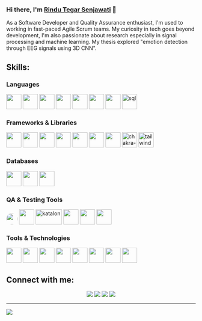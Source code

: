### Hi there, I'm [Rindu Tegar Senjawati](https://github.com/rindutegars) 👋

As a Software Developer and Quality Assurance enthusiast, I'm used to working in fast-paced Agile Scrum teams. My curiosity in tech goes beyond development, I'm also passionate about research especially in signal processing and machine learning. My thesis explored "emotion detection through EEG signals using 3D CNN".

## Skills:

### Languages
<p>
  <img src="https://cdn.jsdelivr.net/gh/devicons/devicon/icons/java/java-original.svg" width="40" height="40"/>
  <img src="https://cdn.jsdelivr.net/gh/devicons/devicon/icons/php/php-original.svg" width="40" height="40"/>
  <img src="https://cdn.jsdelivr.net/gh/devicons/devicon/icons/python/python-original.svg" width="40" height="40"/>
  <img src="https://cdn.jsdelivr.net/gh/devicons/devicon/icons/html5/html5-original.svg" width="40" height="40"/>
  <img src="https://cdn.jsdelivr.net/gh/devicons/devicon/icons/javascript/javascript-original.svg" width="40" height="40"/>
  <img src="https://cdn.jsdelivr.net/gh/devicons/devicon/icons/css3/css3-original.svg" width="40" height="40"/>
  <img src="https://cdn.jsdelivr.net/gh/devicons/devicon/icons/typescript/typescript-original.svg" width="40" height="40"/>
  <img src="https://cdn.jsdelivr.net/gh/devicons/devicon/icons/sqlite/sqlite-original.svg" width="40" height="40" alt="sql"/>
</p>

### Frameworks & Libraries
<p>
  <img src="https://cdn.jsdelivr.net/gh/devicons/devicon/icons/spring/spring-original.svg" width="40" height="40"/>
  <img src="https://cdn.jsdelivr.net/gh/devicons/devicon/icons/laravel/laravel-original.svg" width="40" height="40"/>
  <img src="https://cdn.jsdelivr.net/gh/devicons/devicon/icons/react/react-original.svg" width="40" height="40"/>
  <img src="https://cdn.jsdelivr.net/gh/devicons/devicon/icons/angularjs/angularjs-original.svg" width="40" height="40"/>
  <img src="https://cdn.jsdelivr.net/gh/devicons/devicon/icons/bootstrap/bootstrap-original.svg" width="40" height="40"/>
  <img src="https://cdn.jsdelivr.net/gh/devicons/devicon/icons/nodejs/nodejs-original.svg" width="40" height="40"/>
  <img src="https://cdn.jsdelivr.net/gh/devicons/devicon/icons/materialui/materialui-original.svg" width="40" height="40"/>
  <img src="https://img.icons8.com/color/48/000000/chakra-ui.png" width="40" height="40" alt="chakra-ui" />
  <img src="https://img.icons8.com/color/48/000000/tailwind_css.png" width="40" height="40" alt="tailwind" />
</p>


### Databases
<p>
  <img src="https://cdn.jsdelivr.net/gh/devicons/devicon/icons/mysql/mysql-original.svg" width="40" height="40"/>
  <img src="https://cdn.jsdelivr.net/gh/devicons/devicon/icons/postgresql/postgresql-original.svg" width="40" height="40"/>
  <img src="https://cdn.jsdelivr.net/gh/devicons/devicon/icons/mongodb/mongodb-original.svg" width="40" height="40"/>
</p>

### QA & Testing Tools
<p>
  <img src="https://img.shields.io/badge/Manual_Testing-007ACC?style=flat&logo=testcafe&logoColor=white" height="30" style="border-radius: 50%"/>
  <img src="https://cdn.jsdelivr.net/gh/devicons/devicon/icons/selenium/selenium-original.svg" width="40" height="40"/>
  <img src="https://commons.wikimedia.org/wiki/Special:Redirect/file/Katalon_Studio_logo.png" width="70" height="40" alt="katalon"/>
  <img src="https://jmeter.apache.org/images/jmeter_square.png" width="40" height="40"/>
  <img src="https://cdn.jsdelivr.net/gh/devicons/devicon/icons/postman/postman-original.svg" width="40" height="40"/>
  <img src="https://playwright.dev/img/playwright-logo.svg" width="40" height="40"/>
</p>

### Tools & Technologies
<p>
  <img src="https://cdn.jsdelivr.net/gh/devicons/devicon/icons/git/git-original.svg" width="40" height="40"/>
  <img src="https://cdn.jsdelivr.net/gh/devicons/devicon/icons/jira/jira-original.svg" width="40" height="40"/>
  <img src="https://cdn.jsdelivr.net/gh/devicons/devicon/icons/trello/trello-plain.svg" width="40" height="40"/>
  <img src="https://cdn.worldvectorlogo.com/logos/asana-1.svg" width="40" height="40"/>
  <img src="https://cdn.jsdelivr.net/gh/devicons/devicon/icons/figma/figma-original.svg" width="40" height="40"/>
  <img src="https://cdn.jsdelivr.net/gh/devicons/devicon/icons/vscode/vscode-original.svg" width="40" height="40"/>
  <img src="https://upload.wikimedia.org/wikipedia/commons/9/98/Apache_NetBeans_Logo.svg" width="40" height="40"/>
  <img src="https://cdn.jsdelivr.net/gh/devicons/devicon/icons/eclipse/eclipse-original.svg" width="40" height="40"/>
</p>

## Connect with me:
<p align="center">
  <a href="https://github.com/rindutegars"><img src="https://img.shields.io/badge/GitHub-000?style=for-the-badge&logo=github&logoColor=white"/></a>
  <a href="https://www.linkedin.com/in/rindutegars/"><img src="https://img.shields.io/badge/LinkedIn-000?style=for-the-badge&logo=linkedin&logoColor=white"/></a>
  <a href="https://medium.com/@rindutegars"><img src="https://img.shields.io/badge/Medium-000?style=for-the-badge&logo=medium&logoColor=white"/></a>
  <a href="https://instagram.com/rinduts___"><img src="https://img.shields.io/badge/Instagram-000?style=for-the-badge&logo=instagram&logoColor=white"/></a>
</p>

---

<a href="https://github.com/anuraghazra/github-readme-stats"><img align="center" src="https://github-readme-stats.vercel.app/api/top-langs/?username=rindutegars&layout=compact&theme=buefy&hide_border=true" /></a> 
